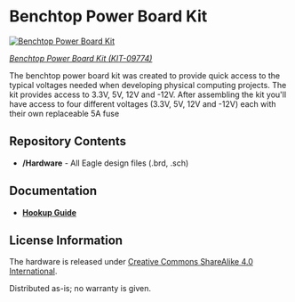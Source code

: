 Benchtop Power Board Kit
========================

[![Benchtop Power Board Kit](https://cdn.sparkfun.com//assets/parts/3/7/5/6/09774-01.jpg)](https://www.sparkfun.com/products/9774)

[*Benchtop Power Board Kit (KIT-09774)*](https://www.sparkfun.com/products/9774)

The benchtop power board kit was created to provide quick access to the typical voltages needed when 
developing physical computing projects. The kit provides access to 3.3V, 5V, 12V and -12V. After assembling the kit you'll have access to four different voltages (3.3V, 5V, 12V and -12V) each with their own replaceable 5A fuse


Repository Contents
-------------------
* **/Hardware** - All Eagle design files (.brd, .sch)

Documentation
-------------------
* **[Hookup Guide](https://learn.sparkfun.com/tutorials/benchtop-power-board-kit-hookup-guide)**

License Information
-------------------
The hardware is released under [Creative Commons ShareAlike 4.0 International](https://creativecommons.org/licenses/by-sa/4.0/).

Distributed as-is; no warranty is given.
